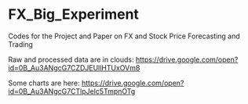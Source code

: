 # FX_Big_Experiment
Codes for the Project and Paper on FX and Stock Price Forecasting and Trading

Raw and processed data are in clouds: https://drive.google.com/open?id=0B_Au3ANgcG7CZDJEUllHTUxOVm8

Some charts are here: https://drive.google.com/open?id=0B_Au3ANgcG7CTlpJelc5TmpnOTg

